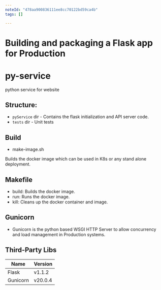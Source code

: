 ```yaml
---
noteId: "478aa900836111ee8cc70122bd59ca4b"
tags: []

---
```


# Building and packaging a Flask app for Production
# py-service
python service for website

## Structure:
- `pyService` dir - Contains the flask initialization and API server code.
- `tests` dir - Unit tests 

## Build
- make-image.sh

Builds the docker image which can be used in K8s or any stand alone deployment. 

## Makefile
- build: Builds the docker image.
- run: Runs the docker image.
- kill: Cleans up the docker container and image.

## Gunicorn
- Gunicorn is the python based WSGI HTTP Server to allow concurrency and load management in Production systems.

## Third-Party Libs
Name     | Version
---------|------------
Flask    | v1.1.2
Gunicorn | v20.0.4

